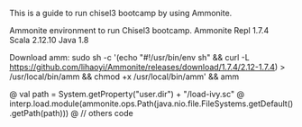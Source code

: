 This is a guide to run chisel3 bootcamp by using Ammonite.

Ammonite environment to run Chisel3 bootcamp.
Ammonite Repl 1.7.4   
Scala 2.12.10
Java 1.8

Download amm:  sudo sh -c '(echo "#!/usr/bin/env sh" && curl -L https://github.com/lihaoyi/Ammonite/releases/download/1.7.4/2.12-1.7.4) > /usr/local/bin/amm && chmod +x /usr/local/bin/amm' && amm

@ val path = System.getProperty("user.dir") + "/load-ivy.sc"
@ interp.load.module(ammonite.ops.Path(java.nio.file.FileSystems.getDefault().getPath(path)))
@ // others code

